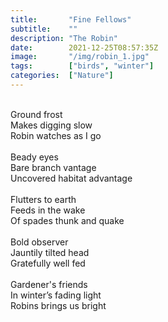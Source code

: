```yaml
---
title:       "Fine Fellows"
subtitle:    ""
description: "The Robin"
date:        2021-12-25T08:57:35Z
image:       "/img/robin_1.jpg"
tags:        ["birds", "winter"]
categories:  ["Nature"]
---
```

<br>Ground frost
<br>Makes digging slow
<br>Robin watches as I go
<br>
<br>Beady eyes
<br>Bare branch vantage
<br>Uncovered habitat advantage
<br>
<br>Flutters to earth
<br>Feeds in the wake
<br>Of spades thunk and quake
<br>
<br>Bold observer
<br>Jauntily tilted head
<br>Gratefully well fed
<br>
<br>Gardener's friends
<br>In winter’s fading light
<br>Robins brings us bright